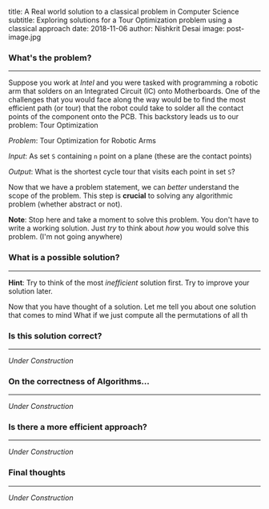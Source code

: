title: A Real world solution to a classical problem in Computer Science
subtitle: Exploring solutions for a Tour Optimization problem using a classical approach
date: 2018-11-06
author: Nishkrit Desai
image: post-image.jpg

### What's the problem?
----
Suppose you work at _Intel_ and you were tasked with programming a robotic arm that
solders on an Integrated Circuit (IC) onto Motherboards. One of the challenges that you
would face along the way would be to find the most efficient path (or tour) that the robot
could take to solder all the contact points of the component onto the PCB.
This backstory leads us to our problem: Tour Optimization

_Problem_: Tour Optimization for Robotic Arms

_Input_: As set `S` containing `n` point on a plane (these are the contact points)

_Output_: What is the shortest cycle tour that visits each point in set `S`?

Now that we have a problem statement, we can _better_ understand the scope of the problem.
This step is **crucial** to solving any algorithmic problem (whether abstract or not).

**Note**: Stop here and take a moment to solve this problem. You don't have to write a
working solution. Just _try_ to think about _how_ you would solve this problem. (I'm not going anywhere)
### What is a possible solution?
-----
**Hint**: Try to think of the most _inefficient_ solution first. Try to improve your solution later.

 Now that you have thought of a solution. Let me tell you about one solution that comes to mind
 What if we just compute all the permutations of all th

### Is this solution correct?
-----
_Under Construction_

### On the correctness of Algorithms...
----
_Under Construction_

### Is there a more efficient approach?
-----
_Under Construction_

### Final thoughts
-----
_Under Construction_
